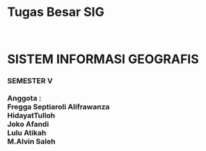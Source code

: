 # Tugas Besar SIG
</br>
<H1>SISTEM INFORMASI GEOGRAFIS</H1>
  <H3>SEMESTER V
</br>
</br>
Anggota : </br>
Fregga Septiaroli Alifrawanza</br>
HidayatTulloh</br>
Joko Afandi</br>
Lulu Atikah</br>
M.Alvin Saleh</br>

